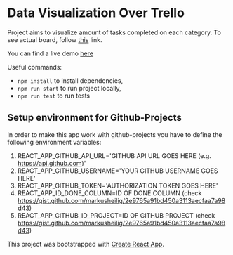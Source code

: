 # Data Visualization Over Trello

Project aims to visualize amount of tasks completed on each category. To see actual board, follow [this](https://trello.com/b/KlLdup7o/ugurcan-sengit-apprenticeship-board) link.

You can find a live demo [here](https://gracious-booth-c323f1.netlify.com/)

Useful commands:

- `npm install` to install dependencies,
- `npm run start` to run project locally,
- `npm run test` to run tests

## Setup environment for Github-Projects
In order to make this app work with github-projects you have to define the following environment variables:

1. REACT_APP_GITHUB_API_URL='GITHUB API URL GOES HERE (e.g. https://api.github.com)'
2. REACT_APP_GITHUB_USERNAME='YOUR GITHUB USERNAME GOES HERE'
3. REACT_APP_GITHUB_TOKEN='AUTHORIZATION TOKEN GOES HERE'
4. REACT_APP_ID_DONE_COLUMN=ID OF DONE COLUMN (check https://gist.github.com/markusheilig/2e9765a91bd450a3113aecfaa7a98d43)
5. REACT_APP_GITHUB_ID_PROJECT=ID OF GITHUB PROJECT (check https://gist.github.com/markusheilig/2e9765a91bd450a3113aecfaa7a98d43)

This project was bootstrapped with [Create React App](https://github.com/facebookincubator/create-react-app).